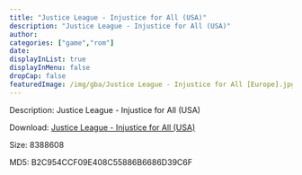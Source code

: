 ```yaml
---
title: "Justice League - Injustice for All (USA)"
description: "Justice League - Injustice for All (USA)"
author: 
categories: ["game","rom"]
date: 
displayInList: true
displayInMenu: false
dropCap: false
featuredImage: /img/gba/Justice League - Injustice for All [Europe].jpg
---
```


Description: Justice League - Injustice for All (USA)

Download: <a style="text-decoration:underline;" href="https://mega.nz/#!iWZUkA7L!twCBqINW5EbBR3sX9yRq6Kg0XyhZO6JR1mQvKW_VRi8" target = "_blank" rel = "nofollow" > Justice League - Injustice for All (USA)</a>

Size: 8388608

MD5: B2C954CCF09E408C55886B6686D39C6F

